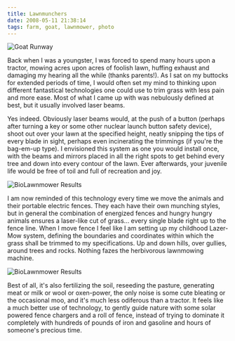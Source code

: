 ```yaml
---
title: Lawnmunchers
date: 2008-05-11 21:38:14
tags: farm, goat, lawnmower, photo
---
```


![Goat Runway](/2483367411.jpg)

Back when I was a youngster, I was forced to spend many hours upon
a tractor, mowing acres upon acres of foolish lawn, huffing exhaust
and damaging my hearing all the while (thanks parents!). As I sat
on my buttocks for extended periods of time, I would often set my
mind to thinking upon different fantastical technologies one could
use to trim grass with less pain and more ease. Most of what I came
up with was nebulously defined at best, but it usually involved
laser beams.

Yes indeed. Obviously laser beams would, at the push of a button
(perhaps after turning a key or some other nuclear launch button
safety device), shoot out over your lawn at the specified height,
neatly snipping the tips of every blade in sight, perhaps even
incinerating the trimmings (if you're the bag-em-up type). I
envisioned this system as one you would install once, with the
beams and mirrors placed in all the right spots to get behind every
tree and down into every contour of the lawn. Ever afterwards, your
juvenile life would be free of toil and full of recreation and
joy.

![BioLawnmower Results](/2483363581.jpg)

I am now reminded of this technology every time we move the animals
and their portable electric fences. They each have their own
munching styles, but in general the combination of energized fences
and hungry hungry animals ensures a laser-like cut of grass...
every single blade right up to the fence line. When I move fence I
feel like I am setting up my childhood Lazer-Mow system, defining
the boundaries and coordinates within which the grass shall be
trimmed to my specifications. Up and down hills, over gullies,
around trees and rocks. Nothing fazes the herbivorous lawnmowing
machine.

![BioLawnmower Results](/2484174606.jpg)

Best of all, it's also fertilizing the soil, reseeding the pasture,
generating meat or milk or wool or oxen-power, the only noise is
some cute bleating or the occasional moo, and it's much less
odiferous than a tractor. It feels like a much better use of
technology, to gently guide nature with some solar powered fence
chargers and a roll of fence, instead of trying to dominate it
completely with hundreds of pounds of iron and gasoline and hours
of someone's precious time.
